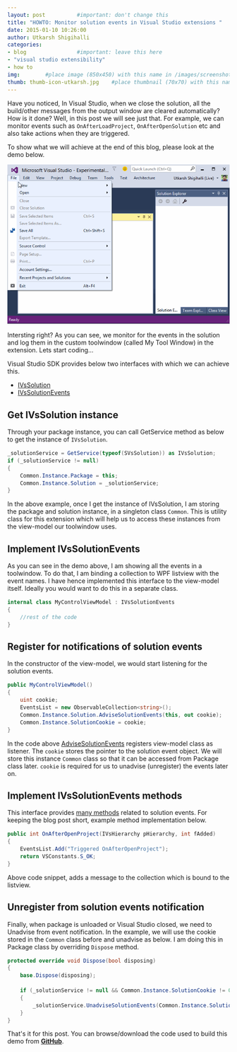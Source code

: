 ```yaml
---
layout: post          #important: don't change this
title: "HOWTO: Monitor solution events in Visual Studio extensions "
date: 2015-01-10 10:26:00 
author: Utkarsh Shigihalli
categories:
- blog                #important: leave this here
- "visual studio extensibility"
- how to
img:        #place image (850x450) with this name in /images/screenshots
thumb: thumb-icon-utkarsh.jpg    #place thumbnail (70x70) with this name in /images/screenshotsthumbs/
---
```


Have you noticed, In Visual Studio, when we close the solution, all the build/other messages from the output window are cleared automatically?  How is it done? Well, in this post we will see just that. For example, we can monitor events such as `OnAfterLoadProject`, `OnAfterOpenSolution` etc and also take actions when they are triggered.
<!--more-->
To show what we will achieve at the end of this blog, please look at the demo below.

![Solution Events](/images/screenshots/utkarsh/2014-01-10-solutionevents.gif)

Intersting right? As you can see, we monitor for the events in the solution and log them in the custom toolwindow (called My Tool Window) in the extension. Lets start coding... 

Visual Studio SDK provides below two interfaces with which we can achieve this.

- [IVsSolution](http://msdn.microsoft.com/en-us/library/microsoft.visualstudio.shell.interop.ivssolution.aspx) 
- [IVsSolutionEvents](http://msdn.microsoft.com/en-us/library/microsoft.visualstudio.shell.interop.ivssolutionevents.aspx)

## Get IVsSolution instance ##

Through your package instance, you can call GetService method as below to get the instance of `IVsSolution`. 

```csharp
_solutionService = GetService(typeof(SVsSolution)) as IVsSolution;
if (_solutionService != null)
{
    Common.Instance.Package = this;
    Common.Instance.Solution = _solutionService;
}
```

In the above example, once I get the instance of IVsSolution, I am storing the package and solution instance, in a singleton class `Common`. This is utility class for this extension which will help us to access these instances from the view-model our toolwindow uses.

## Implement IVsSolutionEvents ##
As you can see in the demo above, I am showing all the events in a toolwindow. To do that, I am binding a collection to WPF listview with the event names. I have hence implemented this interface to the view-model itself. Ideally you would want to do this in a separate class.

```csharp
internal class MyControlViewModel : IVsSolutionEvents
{
	//rest of the code
}
```

## Register for notifications of solution events ##
In the constructor of the view-model, we would start listening for the solution events.

```csharp
public MyControlViewModel()
{
    uint cookie;
    EventsList = new ObservableCollection<string>();
    Common.Instance.Solution.AdviseSolutionEvents(this, out cookie);
    Common.Instance.SolutionCookie = cookie;
}
```

In the code above [AdviseSolutionEvents](http://msdn.microsoft.com/en-us/library/microsoft.visualstudio.shell.interop.ivssolution.advisesolutionevents.aspx) registers view-model class as listener. The `cookie` stores the pointer to the solution event object. We will store this instance `Common` class so that it can be accessed from Package class later. `cookie` is required for us to unadvise (unregister) the events later on.

## Implement IVsSolutionEvents methods ##

This interface provides [many methods](http://msdn.microsoft.com/en-us/library/microsoft.visualstudio.shell.interop.ivssolutionevents_methods.aspx) related to solution events. For keeping the blog post short, example method implementation below.

```csharp
public int OnAfterOpenProject(IVsHierarchy pHierarchy, int fAdded)
{
    EventsList.Add("Triggered OnAfterOpenProject");
    return VSConstants.S_OK;
}
```

Above code snippet, adds a message to the collection which is bound to the listview.

## Unregister from solution events notification ##
Finally, when package is unloaded or Visual Studio closed, we need to Unadvise from event notification. In the example, we will use the cookie stored in the `Common` class before and unadvise as below. I am doing this in Package class by overriding `Dispose` method.

```csharp
protected override void Dispose(bool disposing)
{
    base.Dispose(disposing);

    if (_solutionService != null && Common.Instance.SolutionCookie != 0)
    {
        _solutionService.UnadviseSolutionEvents(Common.Instance.SolutionCookie);
    }
}
```

That's it for this post. You can browse/download the code used to build this demo from [**GitHub**](https://github.com/onlyutkarsh/SolutionEventsMonitor/).